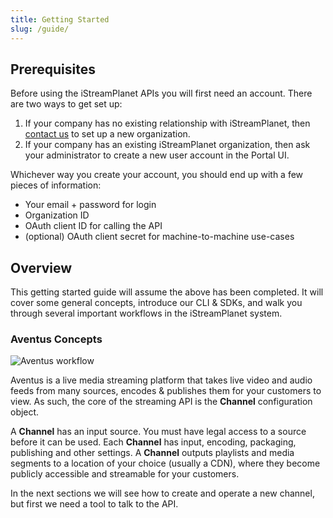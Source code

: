 ```yaml
---
title: Getting Started
slug: /guide/
---
```


## Prerequisites

Before using the iStreamPlanet APIs you will first need an account. There are two ways to get set up:

1. If your company has no existing relationship with iStreamPlanet, then [contact us](https://istreamplanet.com/contact/) to set up a new organization.
2. If your company has an existing iStreamPlanet organization, then ask your administrator to create a new user account in the Portal UI.

Whichever way you create your account, you should end up with a few pieces of information:

- Your email + password for login
- Organization ID
- OAuth client ID for calling the API
- (optional) OAuth client secret for machine-to-machine use-cases

## Overview

This getting started guide will assume the above has been completed. It will cover some general concepts, introduce our CLI & SDKs, and walk you through several important workflows in the iStreamPlanet system.

### Aventus Concepts

![Aventus workflow](/img/aventus-workflow.png)

Aventus is a live media streaming platform that takes live video and audio feeds from many sources, encodes & publishes them for your customers to view. As such, the core of the streaming API is the **Channel** configuration object.

A **Channel** has an input source. You must have legal access to a source before it can be used. Each **Channel** has input, encoding, packaging, publishing and other settings. A **Channel** outputs playlists and media segments to a location of your choice (usually a CDN), where they become publicly accessible and streamable for your customers.

In the next sections we will see how to create and operate a new channel, but first we need a tool to talk to the API.
